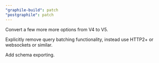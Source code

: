 ```yaml
---
"graphile-build": patch
"postgraphile": patch
---
```


Convert a few more more options from V4 to V5.

Explicitly remove query batching functionality, instead use HTTP2+ or websockets
or similar.

Add schema exporting.

